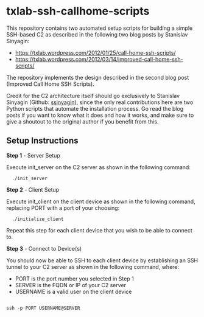 # txlab-ssh-callhome-scripts
This repository contains two automated setup scripts for building a simple SSH-based C2 as described in the following two blog posts by Stanislav Sinyagin:

- https://txlab.wordpress.com/2012/01/25/call-home-ssh-scripts/
- https://txlab.wordpress.com/2012/03/14/improved-call-home-ssh-scripts/

The repository implements the design described in the second blog post (Improved Call Home SSH Scripts).

Credit for the C2 architecture itself should go exclusively to Stanislav Sinyagin (Github: [ssinyagin](https://github.com/ssinyagin)), since the only real contributions here are two Python scripts that automate the installation process. Go read the blog posts if you want to know what it does and how it works, and make sure to give a shoutout to the original author if you benefit from this.

## Setup Instructions 

__Step 1__ - Server Setup

Execute init_server on the C2 server as shown in the following command:

```
  ./init_server 
```

__Step 2__ - Client Setup

Execute init_client on the client device as shown in the following command, replacing PORT with a port of your choosing:

```
  ./initialize_client
```

Repeat this step for each client device that you wish to be able to connect to.

__Step 3__ - Connect to Device(s)

You should now be able to SSH to each client device by establishing an SSH tunnel to your C2 server as shown in the following command, where:

- PORT is the port number you selected in Step 1
- SERVER is the FQDN or IP of your C2 server
- USERNAME is a valid user on the client device

```

ssh -p PORT USERNAME@SERVER

```
